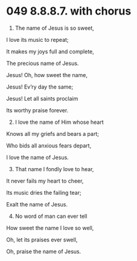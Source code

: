 # 049 8.8.8.7. with chorus

1.  The name of Jesus is so sweet,

I love its music to repeat;

It makes my joys full and complete,

The precious name of Jesus.

Jesus! Oh, how sweet the name,

Jesus! Ev’ry day the same;

Jesus! Let all saints proclaim

Its worthy praise forever.

2.  I love the name of Him whose heart

Knows all my griefs and bears a part;

Who bids all anxious fears depart,

I love the name of Jesus.

3.  That name I fondly love to hear,

It never fails my heart to cheer,

Its music dries the failing tear;

Exalt the name of Jesus.

4.  No word of man can ever tell

How sweet the name I love so well,

Oh, let its praises ever swell,

Oh, praise the name of Jesus.

